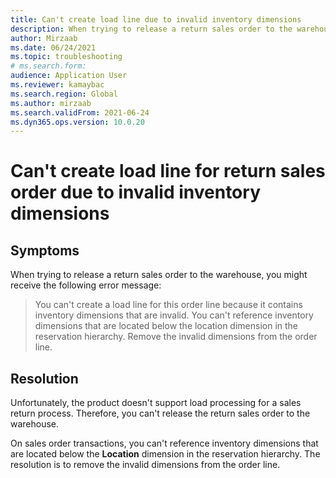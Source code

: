 ```yaml
--- 
title: Can't create load line due to invalid inventory dimensions 
description: When trying to release a return sales order to the warehouse, you might receive an error about invalid inventory dimensions. Remove these from the order line. 
author: Mirzaab 
ms.date: 06/24/2021 
ms.topic: troubleshooting 
# ms.search.form:  
audience: Application User 
ms.reviewer: kamaybac
ms.search.region: Global 
ms.author: mirzaab 
ms.search.validFrom: 2021-06-24 
ms.dyn365.ops.version: 10.0.20 
--- 
```

# Can't create load line for return sales order due to invalid inventory dimensions

## Symptoms

When trying to release a return sales order to the warehouse, you might receive the following error message:

> You can't create a load line for this order line because it contains inventory dimensions that are invalid. You can't reference inventory dimensions that are located below the location dimension in the reservation hierarchy. Remove the invalid dimensions from the order line.

## Resolution

Unfortunately, the product doesn't support load processing for a sales return process. Therefore, you can't release the return sales order to the warehouse.

On sales order transactions, you can't reference inventory dimensions that are located below the **Location** dimension in the reservation hierarchy. The resolution is to remove the invalid dimensions from the order line.
